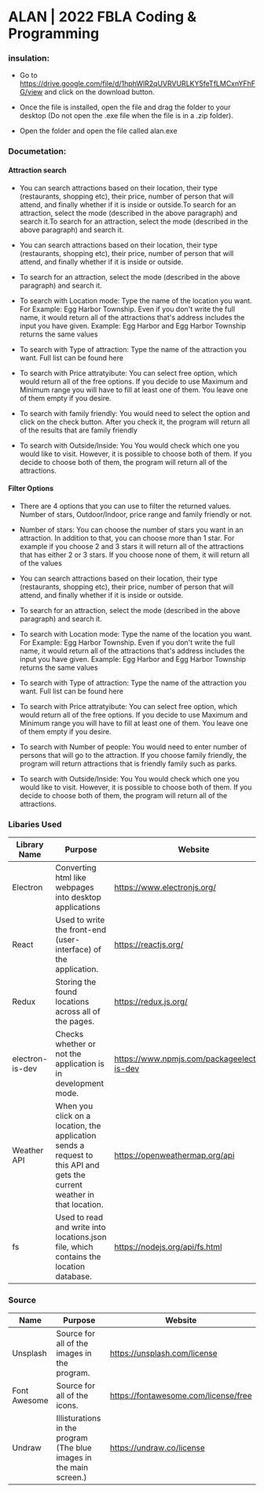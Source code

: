 # ALAN | 2022 FBLA Coding & Programming

### insulation:
- Go to https://drive.google.com/file/d/1hphWlR2qUVRVURLKY5feTfLMCxnYFhFG/view and click on the download button.

- Once the file is installed, open the file and drag the folder to your desktop (Do not open the .exe file when the file is in a .zip folder).

- Open the folder and open the file called alan.exe

### Documetation:
#### Attraction search
- You can search attractions based on their location, their type (restaurants, shopping etc), their price, number of person that will attend, and finally whether if it is inside or outside.To search for an attraction, select the mode (described in the above paragraph) and search it.To search for an attraction, select the mode (described in the above paragraph) and search it.

- You can search attractions based on their location, their type (restaurants, shopping etc), their price, number of person that will attend, and finally whether if it is inside or outside.

- To search for an attraction, select the mode (described in the above paragraph) and search it.

- To search with Location mode: Type the name of the location you want. For Example: Egg Harbor Township. Even if you don't write the full name, it would return all of the attractions that's address includes the input you have given. Example: Egg Harbor and Egg Harbor Township returns the same values

- To search with Type of attraction: Type the name of the attraction you want. Full list can be found here

- To search with Price attratyibute: You can select free option, which would return all of the free options. If you decide to use Maximum and Minimum range you will have to fill at least one of them. You leave one of them empty if you desire.

- To search with family friendly: You would need to select the option and click on the check button. After you check it, the program will return all of the results that are family friendly 

- To search with Outside/Inside: You You would check which one you would like to visit. However, it is possible to choose both of them. If you decide to choose both of them, the program will return all of the attractions.

#### Filter Options
 - There are 4 options that you can use to filter the returned values. Number of stars, Outdoor/Indoor, price range and family friendly or not.

- Number of stars: You can choose the number of stars you want in an attraction. In addition to that, you can choose more than 1 star. For example if you choose 2 and 3 stars it will return all of the attractions that has either 2 or 3 stars. If you choose none of them, it will return all of the values

- You can search attractions based on their location, their type (restaurants, shopping etc), their price, number of person that will attend, and finally whether if it is inside or outside.

- To search for an attraction, select the mode (described in the above paragraph) and search it.

- To search with Location mode: Type the name of the location you want. For Example: Egg Harbor Township. Even if you don't write the full name, it would return all of the attractions that's address includes the input you have given. Example: Egg Harbor and Egg Harbor Township returns the same values

- To search with Type of attraction: Type the name of the attraction you want. Full list can be found here

- To search with Price attratyibute: You can select free option, which would return all of the free options. If you decide to use Maximum and Minimum range you will have to fill at least one of them. You leave one of them empty if you desire.

- To search with Number of people: You would need to enter number of persons that will go to the attraction. If you choose family friendly, the program will return attractions that is friendly family such as parks.

- To search with Outside/Inside: You You would check which one you would like to visit. However, it is possible to choose both of them. If you decide to choose both of them, the program will return all of the attractions.

### Libaries Used

| Library Name    | Purpose                                                                                                                  | Website                                      |
|-----------------|--------------------------------------------------------------------------------------------------------------------------|----------------------------------------------|
| Electron        | Converting html like webpages into desktop applications                                                                  | https://www.electronjs.org/                  |
| React           | Used to write the front-end (user-interface) of the application.                                                         | https://reactjs.org/                         |
| Redux           | Storing the found locations across all of the pages.                                                                     | https://redux.js.org/                        |
| electron-is-dev | Checks whether or not the application is in development mode.                                                            | https://www.npmjs.com/packageelectron-is-dev |
| Weather API     | When you click on a location, the application sends a request to this API and gets the current weather in that location. | https://openweathermap.org/api               |
| fs              | Used to read and write into locations.json file, which contains the location database.                                   | https://nodejs.org/api/fs.html               |


### Source
| Name         | Purpose                                                                    | Website                              |
|--------------|----------------------------------------------------------------------------|--------------------------------------|
| Unsplash     | Source for all of the images in the program.                               | https://unsplash.com/license         |
| Font Awesome | Source for all of the icons.                                               | https://fontawesome.com/license/free |
| Undraw       | Illisturations in the program (The blue images in the main screen.)        | https://undraw.co/license            |


